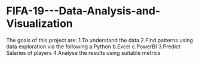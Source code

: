 # FIFA-19---Data-Analysis-and-Visualization
The goals of this project are:
   1.To understand the data
   2.Find patterns using data exploration via the following
        a.Python
        b.Excel
        c.PowerBI
   3.Predict Salaries of players
   4.Analyse the results using suitable metrics
